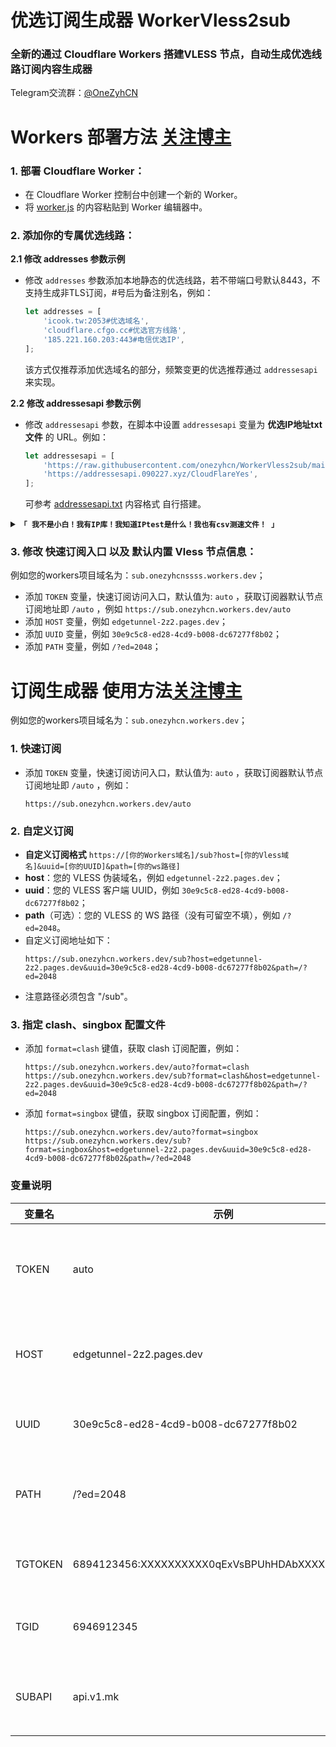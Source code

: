 # 优选订阅生成器 WorkerVless2sub

### 全新的通过 Cloudflare Workers 搭建VLESS 节点，自动生成优选线路订阅内容生成器

Telegram交流群：[@OneZyhCN](https://t.me/OneZyhCN)

# Workers 部署方法 [关注博主](https://www.youtube.com/@onezyhcn)

### 1. 部署 Cloudflare Worker：

   - 在 Cloudflare Worker 控制台中创建一个新的 Worker。
   - 将 [worker.js](https://github.com/Onezyh/Worker-Vless-2-USB/blob/master/_worker.js)  的内容粘贴到 Worker 编辑器中。


### 2. 添加你的专属优选线路：

**2.1 修改 addresses 参数示例**

 - 修改 `addresses` 参数添加本地静态的优选线路，若不带端口号默认8443，不支持生成非TLS订阅，#号后为备注别名，例如：
	```js
	let addresses = [
		'icook.tw:2053#优选域名',
		'cloudflare.cfgo.cc#优选官方线路',
		'185.221.160.203:443#电信优选IP',
	];
	```
	该方式仅推荐添加优选域名的部分，频繁变更的优选推荐通过 `addressesapi` 来实现。


 **2.2 修改 addressesapi 参数示例**
 
 - 修改 `addressesapi` 参数，在脚本中设置 `addressesapi` 变量为 **优选IP地址txt文件** 的 URL。例如：
	```js
	let addressesapi = [
		'https://raw.githubusercontent.com/onezyhcn/WorkerVless2sub/main/addressesapi.txt',
 		'https://addressesapi.090227.xyz/CloudFlareYes',
	];
	```
	可参考 [addressesapi.txt](https://github.com/Onezyh/Worker-Vless-2-USB/blob/master/addressesapi.txt) 内容格式 自行搭建。


<details>
<summary><code><strong>「 我不是小白！我有IP库！我知道IPtest是什么！我也有csv测速文件！ 」</strong></code></summary>

 
  **2.3 修改 addressescsv 参数示例**
  
 - 修改 `addressescsv` 参数，在脚本中设置 `addressescsv` 变量为 **iptest测速结果csv文件地址** 的 URL。例如：
	```js
	let DLS = 4;//速度下限
	let addressescsv = [
		'https://github.com/Onezyh/Worker-Vless-2-USB/blob/master/addressescsv.csv',
 		'https://github.com/Onezyh/Worker-Vless-2-USB/blob/master/addressescsv.csv',
	];
	```
	`DLS` 为要求满足的最低速度，不满足改数值以上的IP将不会添加至优选订阅内容。注意：不考虑单位，只看数值，请按照您的测速结果而定。

 </details>


### 3. 修改 快速订阅入口 以及 默认内置 Vless 节点信息：

  例如您的workers项目域名为：`sub.onezyhcnssss.workers.dev`；
   - 添加 `TOKEN` 变量，快速订阅访问入口，默认值为: `auto` ，获取订阅器默认节点订阅地址即 `/auto` ，例如 `https://sub.onezyhcn.workers.dev/auto`
   - 添加 `HOST` 变量，例如 `edgetunnel-2z2.pages.dev`；
   - 添加 `UUID` 变量，例如 `30e9c5c8-ed28-4cd9-b008-dc67277f8b02`；
   - 添加 `PATH` 变量，例如 `/?ed=2048`；



# 订阅生成器 使用方法[关注博主](https://www.youtube.com/@onezyhcn)

  例如您的workers项目域名为：`sub.onezyhcn.workers.dev`；
  
### 1. 快速订阅

   - 添加 `TOKEN` 变量，快速订阅访问入口，默认值为: `auto` ，获取订阅器默认节点订阅地址即 `/auto` ，例如：
     ```url
     https://sub.onezyhcn.workers.dev/auto
     ```
     
### 2. 自定义订阅 

   - **自定义订阅格式** `https://[你的Workers域名]/sub?host=[你的Vless域名]&uuid=[你的UUID]&path=[你的ws路径]`
   - **host**：您的 VLESS 伪装域名，例如 `edgetunnel-2z2.pages.dev`；
   - **uuid**：您的 VLESS 客户端 UUID，例如 `30e9c5c8-ed28-4cd9-b008-dc67277f8b02`；
   - **path**（可选）：您的 VLESS 的 WS 路径（没有可留空不填），例如 `/?ed=2048`。
   - 自定义订阅地址如下：
     ```url
     https://sub.onezyhcn.workers.dev/sub?host=edgetunnel-2z2.pages.dev&uuid=30e9c5c8-ed28-4cd9-b008-dc67277f8b02&path=/?ed=2048
     ```
   - 注意路径必须包含 "/sub"。

### 3. 指定 clash、singbox 配置文件

   - 添加 `format=clash` 键值，获取 clash 订阅配置，例如：
     ```url
     https://sub.onezyhcn.workers.dev/auto?format=clash
     https://sub.onezyhcn.workers.dev/sub?format=clash&host=edgetunnel-2z2.pages.dev&uuid=30e9c5c8-ed28-4cd9-b008-dc67277f8b02&path=/?ed=2048
     ```
     
   - 添加 `format=singbox` 键值，获取 singbox 订阅配置，例如：
     ```url
     https://sub.onezyhcn.workers.dev/auto?format=singbox
     https://sub.onezyhcn.workers.dev/sub?format=singbox&host=edgetunnel-2z2.pages.dev&uuid=30e9c5c8-ed28-4cd9-b008-dc67277f8b02&path=/?ed=2048
     ```
     
### 变量说明
| 变量名 | 示例 | 备注 | 
|--------|---------|-----|
| TOKEN | auto | 快速订阅内置节点的订阅路径地址 /auto | 
| HOST | edgetunnel-2z2.pages.dev | 快速订阅内置节点的伪装域名 | 
| UUID | 30e9c5c8-ed28-4cd9-b008-dc67277f8b02 | 快速订阅内置节点的UUID | 
| PATH | /?ed=2048 | 快速订阅内置节点的路径信息 | 
| TGTOKEN | 6894123456:XXXXXXXXXX0qExVsBPUhHDAbXXXXXqWXgBA | 发送TG通知的机器人token | 
| TGID | 6946912345 | 接收TG通知的账户数字ID | 
| SUBAPI | api.v1.mk | clash、singbox等 订阅转换后端 | 




